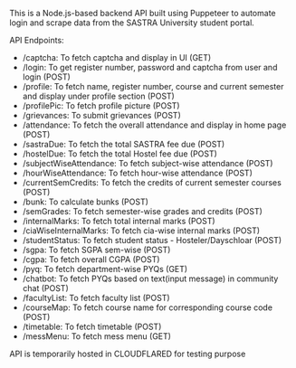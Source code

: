 This is a Node.js-based backend API built using Puppeteer to automate login and scrape data from the SASTRA University student portal.

API Endpoints:
 - /captcha: To fetch captcha and display in UI (GET)
 - /login: To get register number, password and captcha from user and login (POST)
 - /profile: To fetch name, register number, course and current semester and display under profile section (POST)
 - /profilePic: To fetch profile picture (POST)
 - /grievances: To submit grievances (POST)
 - /attendance: To fetch the overall attendance and display in home page (POST)
 - /sastraDue: To fetch the total SASTRA fee due (POST)
 - /hostelDue: To fetch the total Hostel fee due (POST)
 - /subjectWiseAttendance: To fetch subject-wise attendance (POST)
 - /hourWiseAttendance: To fetch hour-wise attendance (POST)
 - /currentSemCredits: To fetch the credits of current semester courses (POST) 
 - /bunk: To calculate bunks (POST)
 - /semGrades: To fetch semester-wise grades and credits (POST)
 - /internalMarks: To fetch total internal marks (POST)
 - /ciaWiseInternalMarks: To fetch cia-wise internal marks (POST)
 - /studentStatus: To fetch student status - Hosteler/Dayschloar (POST)
 - /sgpa: To fetch SGPA sem-wise (POST)
 - /cgpa: To fetch overall CGPA (POST)
 - /pyq: To fetch department-wise PYQs (GET)
 - /chatbot: To fetch PYQs based on text(input message) in community chat (POST)
 - /facultyList: To fetch faculty list (POST)
 - /courseMap: To fetch course name for corresponding course code (POST)
 - /timetable: To fetch timetable (POST)
 - /messMenu: To fetch mess menu (GET)

API is temporarily hosted in CLOUDFLARED for testing purpose